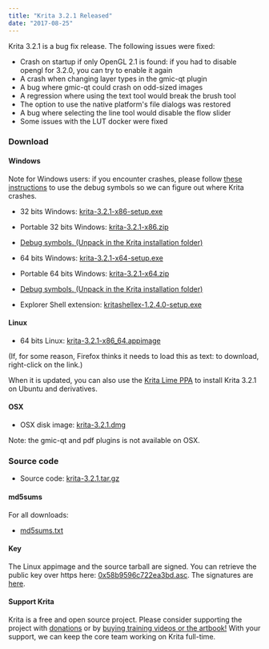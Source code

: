 ```yaml
---
title: "Krita 3.2.1 Released"
date: "2017-08-25"
---
```


Krita 3.2.1 is a bug fix release. The following issues were fixed:

- Crash on startup if only OpenGL 2.1 is found: if you had to disable opengl for 3.2.0, you can try to enable it again
- A crash when changing layer types in the gmic-qt plugin
- A bug where gmic-qt could crash on odd-sized images
- A regression where using the text tool would break the brush tool
- The option to use the native platform's file dialogs was restored
- A bug where selecting the line tool would disable the flow slider
- Some issues with the LUT docker were fixed

### Download

#### Windows

Note for Windows users: if you encounter crashes, please follow [these instructions](https://docs.krita.org/Dr._Mingw_debugger) to use the debug symbols so we can figure out where Krita crashes.

- 32 bits Windows: [krita-3.2.1-x86-setup.exe](https://download.kde.org/stable/krita/3.2.1/krita-3.2.1-x86-setup.exe)
- Portable 32 bits Windows: [krita-3.2.1-x86.zip](https://download.kde.org/stable/krita/3.2.1/krita-3.2.1-x86.zip)
- [Debug symbols. (Unpack in the Krita installation folder)](https://download.kde.org/stable/krita/3.2.1/krita-3.2.1-x86-dbg.zip)

- 64 bits Windows: [krita-3.2.1-x64-setup.exe](https://download.kde.org/stable/krita/3.2.1/krita-3.2.1-x64-setup.exe)
- Portable 64 bits Windows: [krita-3.2.1-x64.zip](https://download.kde.org/stable/krita/3.2.1/krita-3.2.1-x64.zip)
- [Debug symbols. (Unpack in the Krita installation folder)](https://download.kde.org/stable/krita/3.2.1/krita-3.2.1-x64-dbg.zip)

- Explorer Shell extension: [kritashellex-1.2.4.0-setup.exe](https://download.kde.org/stable/krita/KritaShellExtension-v1.2.4-setup.exe)

#### Linux

- 64 bits Linux: [krita-3.2.1-x86\_64.appimage](https://download.kde.org/stable/krita/3.2.1/krita-3.2.1-x86_64.appimage)

(If, for some reason, Firefox thinks it needs to load this as text: to download, right-click on the link.)

When it is updated, you can also use the [Krita Lime PPA](https://launchpad.net/%7Ekritalime/+archive/ubuntu/ppa) to install Krita 3.2.1 on Ubuntu and derivatives.

#### OSX

- OSX disk image: [krita-3.2.1.dmg](https://download.kde.org/stable/krita/3.2.1/krita-3.2.1.dmg)

Note: the gmic-qt and pdf plugins is not available on OSX.

### Source code

- Source code: [krita-3.2.1.tar.gz](https://download.kde.org/stable/krita/3.2.1/krita-3.2.1.tar.gz)

#### md5sums

For all downloads:

- [md5sums.txt](https://download.kde.org/stable/krita/3.2.1/md5sums.txt)

#### Key

The Linux appimage and the source tarball are signed. You can retrieve the public key over https here: [0x58b9596c722ea3bd.asc](https://share.kde.org/index.php/s/fJ99V5mZvuyD0z8). The signatures are [here](http://download.kde.org/stable/krita/3.2.1/).

#### Support Krita

Krita is a free and open source project. Please consider supporting the project with [donations](/support-us/donations/) or by [buying training videos or the artbook!](/support-us/shop) With your support, we can keep the core team working on Krita full-time.
